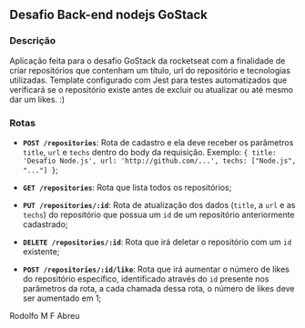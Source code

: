 ## Desafio Back-end nodejs GoStack

### Descrição
Aplicação feita para o desafio GoStack da rocketseat com a finalidade de criar repositórios que contenham um título, url do repositório e tecnologias utilizadas. Template configurado com Jest para testes automatizados que verificará se o repositório existe antes de excluir ou atualizar ou até mesmo dar um likes. :)

### Rotas
- **`POST /repositories`**: Rota de cadastro e ela deve receber os parâmetros `title`, `url` e `techs` dentro do body da requisição. Exemplo: `{ title: 'Desafio Node.js', url: 'http://github.com/...', techs: ["Node.js", "..."] }`;

- **`GET /repositories`**: Rota que lista todos os repositórios;

- **`PUT /repositories/:id`**: Rota de atualização dos dados (`title`, a `url` e as `techs`) do repositório que possua um `id` de um repositório anteriormente cadastrado;

- **`DELETE /repositories/:id`**: Rota que irá deletar o repositório com um `id` existente;

- **`POST /repositories/:id/like`**: Rota que irá aumentar o número de likes do repositório específico, identificado através do `id` presente nos parâmetros da rota, a cada chamada dessa rota, o número de likes deve ser aumentado em 1;


Rodolfo M F Abreu
